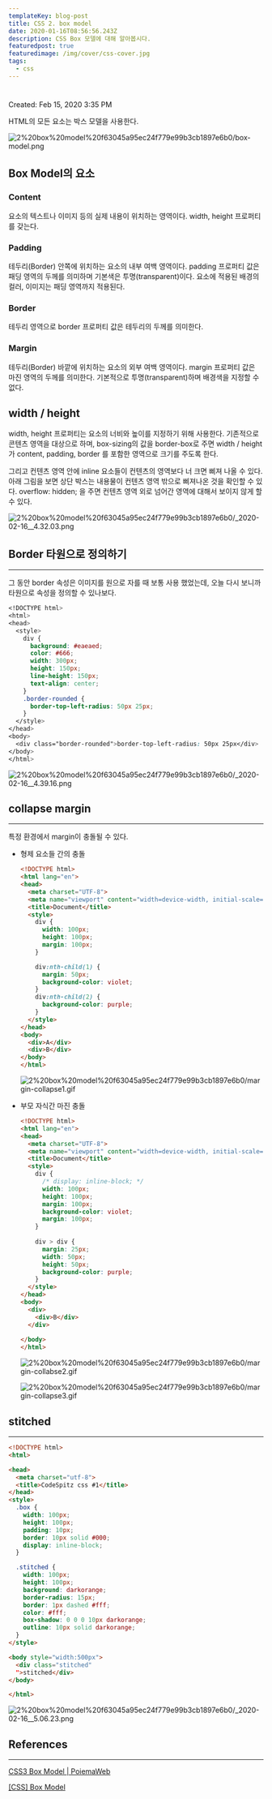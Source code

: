 ```yaml
---
templateKey: blog-post
title: CSS 2. box model
date: 2020-01-16T08:56:56.243Z
description: CSS Box 모델에 대해 알아봅시다.
featuredpost: true
featuredimage: /img/cover/css-cover.jpg
tags:
  - css
---
```

# 

Created: Feb 15, 2020 3:35 PM

HTML의 모든 요소는 박스 모델을 사용한다.

![2%20box%20model%20f63045a95ec24f779e99b3cb1897e6b0/box-model.png](2%20box%20model%20f63045a95ec24f779e99b3cb1897e6b0/Untitled.png)

## Box Model의 요소

### Content

요소의 텍스트나 이미지 등의 실제 내용이 위치하는 영역이다. width, height 프로퍼티를 갖는다.

### Padding

테두리(Border) 안쪽에 위치하는 요소의 내부 여백 영역이다. padding 프로퍼티 값은 패딩 영역의 두께를 의미하며 기본색은 투명(transparent)이다. 요소에 적용된 배경의 컬러, 이미지는 패딩 영역까지 적용된다.

### Border

테두리 영역으로 border 프로퍼티 값은 테두리의 두께를 의미한다.

### Margin

테두리(Border) 바깥에 위치하는 요소의 외부 여백 영역이다. margin 프로퍼티 값은 마진 영역의 두께를 의미한다. 기본적으로 투명(transparent)하며 배경색을 지정할 수 없다.

## width / height

width, height 프로퍼티는 요소의 너비와 높이를 지정하기 위해 사용한다. 기존적으로 콘텐츠 영역을 대상으로 하며, box-sizing의 값을 border-box로 주면 width / height가 content, padding, border 를 포함한 영역으로 크기를 주도록 한다.

 그리고 컨텐츠 영역 안에 inline 요소들이 컨텐츠의 영역보다 너 크면 삐져 나올 수 있다. 아래 그림을 보면 상단 박스는 내용물이 컨텐츠 영역 밖으로 삐져나온 것을 확인할 수 있다. 
 overflow: hidden; 을 주면 컨텐츠 영역 외로 넘어간 영역에 대해서 보이지 않게 할 수 있다.

![2%20box%20model%20f63045a95ec24f779e99b3cb1897e6b0/_2020-02-16__4.32.03.png](2%20box%20model%20f63045a95ec24f779e99b3cb1897e6b0/_2020-02-16__4.32.03.png)

## Border 타원으로 정의하기

---

그 동안 border 속성은 이미지를 원으로 자를 때 보통 사용 했었는데, 오늘 다시 보니까 타원으로 속성을 정의할 수 있나보다.

```css
<!DOCTYPE html>
<html>
<head>
  <style>
    div {
      background: #eaeaed;
      color: #666;
      width: 300px;
      height: 150px;
      line-height: 150px;
      text-align: center;
    }
    .border-rounded {
      border-top-left-radius: 50px 25px;
    }
  </style>
</head>
<body>
  <div class="border-rounded">border-top-left-radius: 50px 25px</div>
</body>
</html>
```

![2%20box%20model%20f63045a95ec24f779e99b3cb1897e6b0/_2020-02-16__4.39.16.png](2%20box%20model%20f63045a95ec24f779e99b3cb1897e6b0/_2020-02-16__4.39.16.png)

## collapse margin

---

특정 환경에서 margin이 충돌될 수 있다.

- 형제 요소들 간의 충돌

    ```html
    <!DOCTYPE html>
    <html lang="en">
    <head>
      <meta charset="UTF-8">
      <meta name="viewport" content="width=device-width, initial-scale=1.0">
      <title>Document</title>
      <style>
        div {
          width: 100px;
          height: 100px;
          margin: 100px;
        }

        div:nth-child(1) {
          margin: 50px;
          background-color: violet;
        }
        div:nth-child(2) {
          background-color: purple;
        }
      </style>
    </head>
    <body>
      <div>A</div>
      <div>B</div>
    </body>
    </html>
    ```

    ![2%20box%20model%20f63045a95ec24f779e99b3cb1897e6b0/margin-collapse1.gif](2%20box%20model%20f63045a95ec24f779e99b3cb1897e6b0/margin-collapse1.gif)

- 부모 자식간 마진 충돌

    ```html
    <!DOCTYPE html>
    <html lang="en">
    <head>
      <meta charset="UTF-8">
      <meta name="viewport" content="width=device-width, initial-scale=1.0">
      <title>Document</title>
      <style>
        div {
          /* display: inline-block; */
          width: 100px;
          height: 100px;
          margin: 100px;
          background-color: violet;
          margin: 100px;
        }
        
        div > div {
          margin: 25px;
          width: 50px;
          height: 50px;
          background-color: purple;
        }
      </style>
    </head>
    <body>
      <div>
        <div>B</div>
      </div>
      
    </body>
    </html>
    ```

    ![2%20box%20model%20f63045a95ec24f779e99b3cb1897e6b0/margin-collabse2.gif](2%20box%20model%20f63045a95ec24f779e99b3cb1897e6b0/margin-collabse2.gif)

    ![2%20box%20model%20f63045a95ec24f779e99b3cb1897e6b0/margin-collapse3.gif](2%20box%20model%20f63045a95ec24f779e99b3cb1897e6b0/margin-collapse3.gif)

## stitched

---

```html
<!DOCTYPE html>
<html>

<head>
  <meta charset="utf-8">
  <title>CodeSpitz css #1</title>
</head>
<style>
  .box {
    width: 100px;
    height: 100px;
    padding: 10px;
    border: 10px solid #000;
    display: inline-block;
  }

  .stitched {
    width: 100px;
    height: 100px;
    background: darkorange;
    border-radius: 15px;
    border: 1px dashed #fff;
    color: #fff;
    box-shadow: 0 0 0 10px darkorange;
    outline: 10px solid darkorange;
  }
</style>

<body style="width:500px">
  <div class="stitched"
  ">stitched</div>
</body>

</html>
```

![2%20box%20model%20f63045a95ec24f779e99b3cb1897e6b0/_2020-02-16__5.06.23.png](2%20box%20model%20f63045a95ec24f779e99b3cb1897e6b0/_2020-02-16__5.06.23.png)

## References

---

[CSS3 Box Model | PoiemaWeb](https://poiemaweb.com/css3-box-model)

[[CSS] Box Model](https://leesoo7595.github.io/css/2020/02/02/CSS_box_model/)